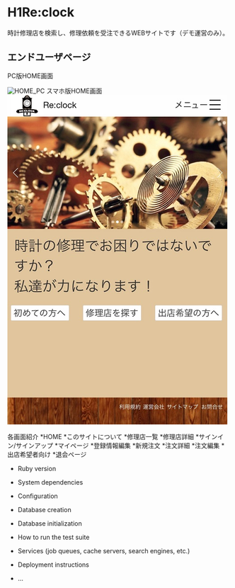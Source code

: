 # H1Re:clock
時計修理店を検索し、修理依頼を受注できるWEBサイトです（デモ運営のみ）。
  
## エンドユーザページ
  
PC版HOME画面
  
<img src="https://github.com/TBTYOF/images/blob/master/reclock/home_pc.PNG" alt="HOME_PC" title="サンプル">
スマホ版HOME画面
  
<img src="https://github.com/TBTYOF/images/blob/master/reclock/home_sp.jpg" alt="HOME_SP" title="サンプル">
  
各画面紹介
  *HOME
    *このサイトについて
  *修理店一覧
  *修理店詳細
  *サインイン/サインアップ
  *マイページ
  *登録情報編集
  *新規注文
  *注文詳細
  *注文編集
  *出店希望者向け
  *退会ページ
  
  
  
  
  
* Ruby version

* System dependencies

* Configuration

* Database creation

* Database initialization

* How to run the test suite

* Services (job queues, cache servers, search engines, etc.)

* Deployment instructions

* ...
